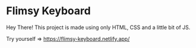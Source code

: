 # Flimsy Keyboard
Hey There! This project is made using only HTML, CSS and a little bit of JS.

Try yourself => https://flimsy-keyboard.netlify.app/
